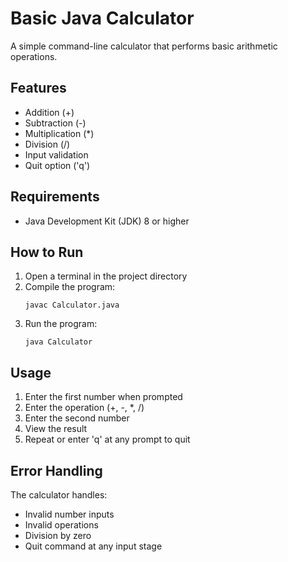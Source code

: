 # Basic Java Calculator

A simple command-line calculator that performs basic arithmetic operations.

## Features

- Addition (+)
- Subtraction (-)
- Multiplication (*)
- Division (/)
- Input validation
- Quit option ('q')

## Requirements

- Java Development Kit (JDK) 8 or higher

## How to Run

1. Open a terminal in the project directory
2. Compile the program:
   ```
   javac Calculator.java
   ```
3. Run the program:
   ```
   java Calculator
   ```

## Usage

1. Enter the first number when prompted
2. Enter the operation (+, -, *, /)
3. Enter the second number
4. View the result
5. Repeat or enter 'q' at any prompt to quit

## Error Handling

The calculator handles:
- Invalid number inputs
- Invalid operations
- Division by zero
- Quit command at any input stage 